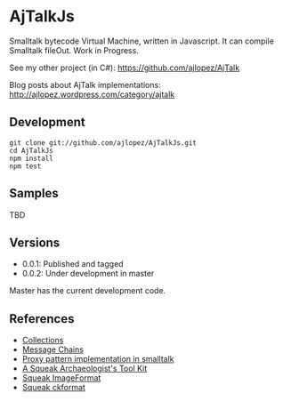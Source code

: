 # AjTalkJs

Smalltalk bytecode Virtual Machine, written in Javascript. It can compile Smalltalk fileOut. Work in Progress.

See my other project (in C#): https://github.com/ajlopez/AjTalk

Blog posts about AjTalk implementations: http://ajlopez.wordpress.com/category/ajtalk

## Development

```
git clone git://github.com/ajlopez/AjTalkJs.git
cd AjTalkJs
npm install
npm test
```

## Samples

TBD

## Versions

- 0.0.1: Published and tagged
- 0.0.2: Under development in master

Master has the current development code.

## References

- [Collections](http://www.inf.ufsc.br/poo/smalltalk/ibm/tutorial/chap7.html)
- [Message Chains](http://blog.3plus4.org/2007/08/30/message-chains/)
- [Proxy pattern implementation in smalltalk](http://stackoverflow.com/questions/16183309/proxy-pattern-implementation-in-smalltalk)
- [A Squeak Archaeologist's Tool Kit](https://wiki.squeak.org/squeak/1053)
- [Squeak ImageFormat](http://wiki.squeak.org/squeak/6290)
- [Squeak ckformat](http://wiki.squeak.org/squeak/6582)




